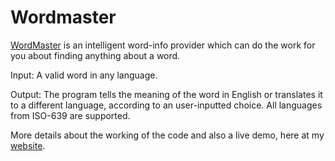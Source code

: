 # Wordmaster

[WordMaster](https://bidyutchanda.github.io/2018-11-23-wordmaster/) is an intelligent word-info provider which can do the work for you about finding anything about a word.

Input: A valid word in any language. 

Output: The program tells the meaning of the word in English or translates it to a different language, according to an user-inputted choice. All languages from ISO-639 are supported.

More details about the working of the code and also a live demo, here at my [website](https://bidyutchanda.github.io/).
